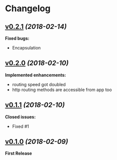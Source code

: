 # Changelog


## [v0.2.1](https://github.com/foxifyjs/foxify/releases/tag/v0.2.1) *(2018-02-14)*

**Fixed bugs:**
- Encapsulation


## [v0.2.0](https://github.com/foxifyjs/foxify/releases/tag/v0.2.0) *(2018-02-10)*

**Implemented enhancements:**
- routing speed got doubled
- http routing methods are accessible from app too


## [v0.1.1](https://github.com/foxifyjs/foxify/releases/tag/v0.1.1) *(2018-02-10)*

**Closed issues:**
- Fixed #1


## [v0.1.0](https://github.com/foxifyjs/foxify/releases/tag/v0.1.0) *(2018-02-09)*

**First Release**
